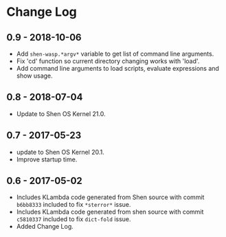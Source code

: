 # Change Log

## 0.9 - 2018-10-06

- Add `shen-wasp.*argv*` variable to get list of command line arguments.
- Fix 'cd' function so current directory changing works with 'load'.
- Add command line arguments to load scripts, evaluate expressions and show usage.

## 0.8 - 2018-07-04

- Update to Shen OS Kernel 21.0.

## 0.7 - 2017-05-23

- update to Shen OS Kernel 20.1.
- Improve startup time.

## 0.6 - 2017-05-02

- Includes KLambda code generated from Shen source with commit `b6bb8333` included to fix `*sterror*` issue.
- Includes KLambda code generated from shen source with commit `c5810337` included to fix `dict-fold` issue.
- Added Change Log.
